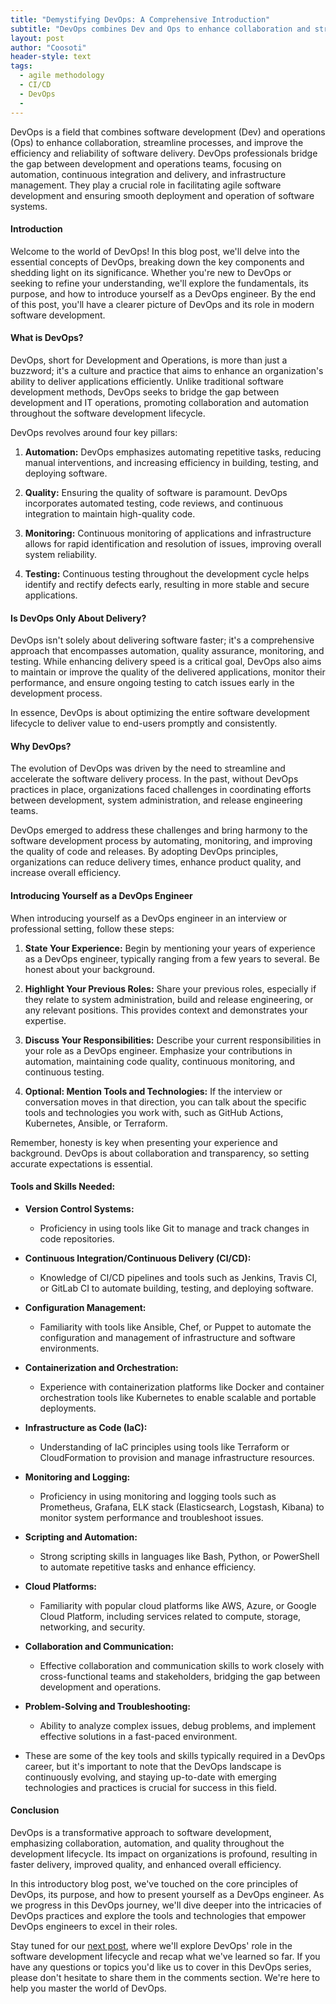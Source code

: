 ```yaml
---
title: "Demystifying DevOps: A Comprehensive Introduction"
subtitle: "DevOps combines Dev and Ops to enhance collaboration and streamline software delivery."
layout: post
author: "Coosoti"
header-style: text
tags:
  - agile methodology
  - CI/CD
  - DevOps
  - 
---
```

DevOps is a field that combines software development (Dev) and operations (Ops) to enhance collaboration, streamline processes, and improve the efficiency and reliability of software delivery. DevOps professionals bridge the gap between development and operations teams, focusing on automation, continuous integration and delivery, and infrastructure management. They play a crucial role in facilitating agile software development and ensuring smooth deployment and operation of software systems.

#### Introduction

Welcome to the world of DevOps! In this blog post, we'll delve into the essential concepts of DevOps, breaking down the key components and shedding light on its significance. Whether you're new to DevOps or seeking to refine your understanding, we'll explore the fundamentals, its purpose, and how to introduce yourself as a DevOps engineer. By the end of this post, you'll have a clearer picture of DevOps and its role in modern software development.

#### What is DevOps?

DevOps, short for Development and Operations, is more than just a buzzword; it's a culture and practice that aims to enhance an organization's ability to deliver applications efficiently. Unlike traditional software development methods, DevOps seeks to bridge the gap between development and IT operations, promoting collaboration and automation throughout the software development lifecycle. 

DevOps revolves around four key pillars:

1. **Automation:** DevOps emphasizes automating repetitive tasks, reducing manual interventions, and increasing efficiency in building, testing, and deploying software.

2. **Quality:** Ensuring the quality of software is paramount. DevOps incorporates automated testing, code reviews, and continuous integration to maintain high-quality code.

3. **Monitoring:** Continuous monitoring of applications and infrastructure allows for rapid identification and resolution of issues, improving overall system reliability.

4. **Testing:** Continuous testing throughout the development cycle helps identify and rectify defects early, resulting in more stable and secure applications.

#### Is DevOps Only About Delivery?

DevOps isn't solely about delivering software faster; it's a comprehensive approach that encompasses automation, quality assurance, monitoring, and testing. While enhancing delivery speed is a critical goal, DevOps also aims to maintain or improve the quality of the delivered applications, monitor their performance, and ensure ongoing testing to catch issues early in the development process.

In essence, DevOps is about optimizing the entire software development lifecycle to deliver value to end-users promptly and consistently.

#### Why DevOps?

The evolution of DevOps was driven by the need to streamline and accelerate the software delivery process. In the past, without DevOps practices in place, organizations faced challenges in coordinating efforts between development, system administration, and release engineering teams.

DevOps emerged to address these challenges and bring harmony to the software development process by automating, monitoring, and improving the quality of code and releases. By adopting DevOps principles, organizations can reduce delivery times, enhance product quality, and increase overall efficiency.

#### Introducing Yourself as a DevOps Engineer

When introducing yourself as a DevOps engineer in an interview or professional setting, follow these steps:

1. **State Your Experience:** Begin by mentioning your years of experience as a DevOps engineer, typically ranging from a few years to several. Be honest about your background.

2. **Highlight Your Previous Roles:** Share your previous roles, especially if they relate to system administration, build and release engineering, or any relevant positions. This provides context and demonstrates your expertise.

3. **Discuss Your Responsibilities:** Describe your current responsibilities in your role as a DevOps engineer. Emphasize your contributions in automation, maintaining code quality, continuous monitoring, and continuous testing.

4. **Optional: Mention Tools and Technologies:** If the interview or conversation moves in that direction, you can talk about the specific tools and technologies you work with, such as GitHub Actions, Kubernetes, Ansible, or Terraform.

Remember, honesty is key when presenting your experience and background. DevOps is about collaboration and transparency, so setting accurate expectations is essential.


#### Tools and Skills Needed:
- **Version Control Systems:** 
  - Proficiency in using tools like Git to manage and track changes in code repositories.
- **Continuous Integration/Continuous Delivery (CI/CD):** 
  - Knowledge of CI/CD pipelines and tools such as Jenkins, Travis CI, or GitLab CI to automate building, testing, and deploying software.
- **Configuration Management:** 
  - Familiarity with tools like Ansible, Chef, or Puppet to automate the configuration and management of infrastructure and software environments.
- **Containerization and Orchestration:** 
  - Experience with containerization platforms like Docker and container orchestration tools like Kubernetes to enable scalable and portable deployments.
- **Infrastructure as Code (IaC):** 
  - Understanding of IaC principles using tools like Terraform or CloudFormation to provision and manage infrastructure resources.
- **Monitoring and Logging:** 
  - Proficiency in using monitoring and logging tools such as Prometheus, Grafana, ELK stack (Elasticsearch, Logstash, Kibana) to monitor system performance and troubleshoot issues.
- **Scripting and Automation:** 
  - Strong scripting skills in languages like Bash, Python, or PowerShell to automate repetitive tasks and enhance efficiency.
- **Cloud Platforms:** 
  - Familiarity with popular cloud platforms like AWS, Azure, or Google Cloud Platform, including services related to compute, storage, networking, and security.
- **Collaboration and Communication:** 
  - Effective collaboration and communication skills to work closely with cross-functional teams and stakeholders, bridging the gap between development and operations.
- **Problem-Solving and Troubleshooting:** 
  - Ability to analyze complex issues, debug problems, and implement effective solutions in a fast-paced environment.

- These are some of the key tools and skills typically required in a DevOps career, but it's important to note that the DevOps landscape is continuously evolving, and staying up-to-date with emerging technologies and practices is crucial for success in this field.

#### Conclusion

DevOps is a transformative approach to software development, emphasizing collaboration, automation, and quality throughout the development lifecycle. Its impact on organizations is profound, resulting in faster delivery, improved quality, and enhanced overall efficiency.

In this introductory blog post, we've touched on the core principles of DevOps, its purpose, and how to present yourself as a DevOps engineer. As we progress in this DevOps journey, we'll dive deeper into the intricacies of DevOps practices and explore the tools and technologies that empower DevOps engineers to excel in their roles.

Stay tuned for our [next post](https://coosoti.github.io/2023/09/13/software-development-life-cycle/), where we'll explore DevOps' role in the software development lifecycle and recap what we've learned so far. If you have any questions or topics you'd like us to cover in this DevOps series, please don't hesitate to share them in the comments section. We're here to help you master the world of DevOps.
